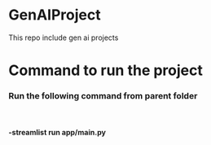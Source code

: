 # GenAIProject
This repo include gen ai projects

# Command to run the project
<h3>Run the following command from parent folder</h3><br>
<h4>-streamlist run app/main.py</h2>